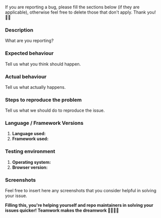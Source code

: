If you are reporting a bug, please fill the sections below (if they are applicable), otherwise feel free to delete those that don't apply. Thank you! 🙏🏼

### Description

What are you reporting? 

### Expected behaviour

Tell us what you think should happen.

### Actual behaviour 

Tell us what actually happens.

### Steps to reproduce the problem

Tell us what we should do to reproduce the issue.

### Language / Framework Versions

1. **Language used:**
2. **Framework used:**

### Testing environment

1. **Operating system:**
2. **Browser version:**

### Screenshots

Feel free to insert here any screenshots that you consider helpful in solving your issue.


**Filling this, you're helping yourself and repo maintainers in solving your issues quicker! Teamwork makes the dreamwork 🤜🏼🤛🏻**
